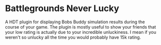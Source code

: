 # Battlegrounds Never Lucky

A HDT plugin for displaying Bobs Buddy simulation results during the course of your game.
The plugin is mostly useful to show your friends that your low rating is actually due to your incredible unluckiness. I mean if you weren't so unlucky all the time you would probably have 15k rating.
